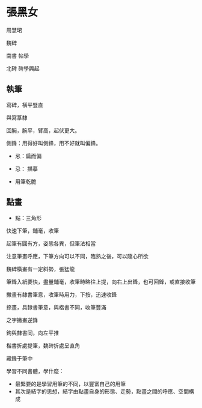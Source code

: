 # 張黑女

周慧珺

魏碑

南書 帖學

北碑 碑學興起

## 執筆

寫碑，橫平豎直

與寫篆隸

回腕，腕平，臂高，起伏更大。

側鋒：用得好叫側鋒，用不好就叫偏鋒。

- 忌：扁而偏

- 忌： 描摹

- 用筆乾脆


## 點畫

- 點：三角形

快速下筆，鋪毫，收筆

起筆有圓有方，姿態各異，但筆法相當

注意筆畫呼應，下筆方向可以不同，臨熟之後，可以隨心所欲

魏碑橫畫有一定斜勢，張猛龍

筆鋒入紙要快，盡量鋪毫，收筆時略往上提，向右上出鋒，也可回鋒，或直接收筆

撇畫有隸書筆意，收筆時用力，下按，迅速收鋒

捺畫，具隸書筆意，與楷書不同，收筆豐滿

之字撇畫逆鋒

鉤與隸書同，向左平推

楷書折處提筆，魏碑折處呈直角

藏鋒于筆中

學習不同書體，學什麼：

- 最緊要的是學習用筆的不同，以豐富自己的用筆
- 其次是結字的思想，結字由點畫自身的形態、走勢，點畫之間的呼應、空間構成
